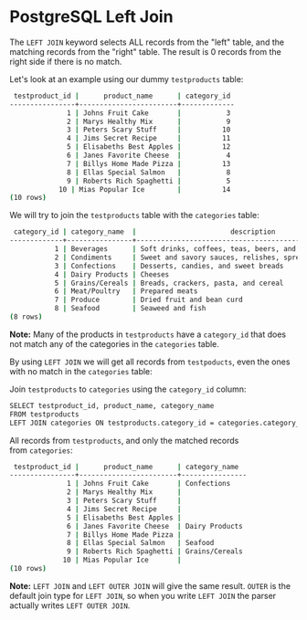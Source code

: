 # PostgreSQL Left Join

The `LEFT JOIN` keyword selects ALL records from the "left" table, and the matching records from the "right" table. The result is 0 records from the right side if there is no match.

Let's look at an example using our dummy `testproducts` table:

```bash
 testproduct_id |      product_name      | category_id
----------------+------------------------+-------------
              1 | Johns Fruit Cake       |           3
              2 | Marys Healthy Mix      |           9
              3 | Peters Scary Stuff     |          10
              4 | Jims Secret Recipe     |          11
              5 | Elisabeths Best Apples |          12
              6 | Janes Favorite Cheese  |           4
              7 | Billys Home Made Pizza |          13
              8 | Ellas Special Salmon   |           8
              9 | Roberts Rich Spaghetti |           5
            10 | Mias Popular Ice        |          14
(10 rows)
```

We will try to join the `testproducts` table with the `categories` table:

```bash
 category_id | category_name  |                       description
-------------+----------------+------------------------------------------------------------
           1 | Beverages      | Soft drinks, coffees, teas, beers, and ales
           2 | Condiments     | Sweet and savory sauces, relishes, spreads, and seasonings
           3 | Confections    | Desserts, candies, and sweet breads
           4 | Dairy Products | Cheeses
           5 | Grains/Cereals | Breads, crackers, pasta, and cereal
           6 | Meat/Poultry   | Prepared meats
           7 | Produce        | Dried fruit and bean curd
           8 | Seafood        | Seaweed and fish
(8 rows)
```

**Note:** Many of the products in `testproducts` have a `category_id` that does not match any of the categories in the `categories` table.

By using `LEFT JOIN` we will get all records from `testpoducts`, even the ones with no match in the `categories` table:

Join `testproducts` to `categories` using the `category_id` column:

```bash
SELECT testproduct_id, product_name, category_name
FROM testproducts
LEFT JOIN categories ON testproducts.category_id = categories.category_id;
```

All records from `testproducts`, and only the matched records from `categories`:

```bash
 testproduct_id |      product_name      | category_name
----------------+------------------------+----------------
              1 | Johns Fruit Cake       | Confections
              2 | Marys Healthy Mix      |
              3 | Peters Scary Stuff     |
              4 | Jims Secret Recipe     |
              5 | Elisabeths Best Apples |
              6 | Janes Favorite Cheese  | Dairy Products
              7 | Billys Home Made Pizza |
              8 | Ellas Special Salmon   | Seafood
              9 | Roberts Rich Spaghetti | Grains/Cereals
             10 | Mias Popular Ice       |
(10 rows)
```

**Note:** `LEFT JOIN` and `LEFT OUTER JOIN` will give the same result. `OUTER` is the default join type for `LEFT JOIN`, so when you write `LEFT JOIN` the parser actually writes `LEFT OUTER JOIN`.